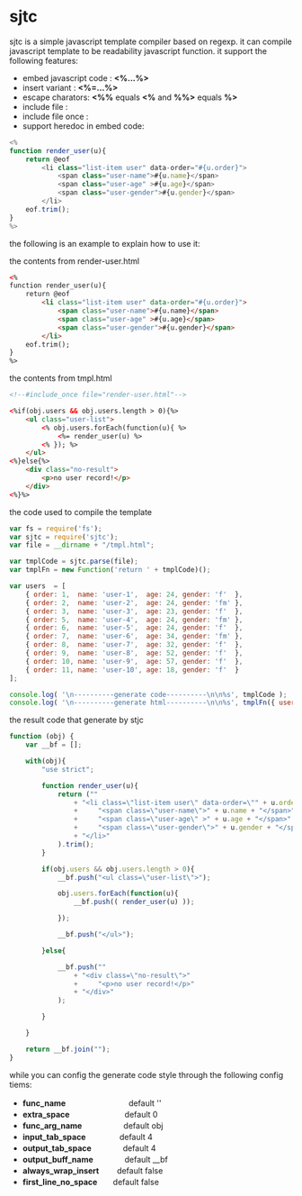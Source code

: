 # sjtc
sjtc is a simple javascript template compiler based on regexp. 
it can compile javascript template to be readability javascript 
function. it support the following features:
 
  * embed javascript code : **<%...%>**
  * insert variant  : **<%=...%>**
  * escape charators: **<%%** equals **<%** and  **%%>** equals **%>**
  * include file : **<!--#include file="file-path.html"-->**
  * include file once : **<!--#include file="file-path.html"-->**
  * support heredoc in embed code: 
```javascript
<%
function render_user(u){
    return @eof 
        <li class="list-item user" data-order="#{u.order}">
            <span class="user-name">#{u.name}</span>
            <span class="user-age" >#{u.age}</span>
            <span class="user-gender">#{u.gender}</span>
        </li>
    eof.trim();
}
%>
```

the following is an example to explain how to use it:

the contents from render-user.html
```html
<%
function render_user(u){
    return @eof 
        <li class="list-item user" data-order="#{u.order}">
            <span class="user-name">#{u.name}</span>
            <span class="user-age" >#{u.age}</span>
            <span class="user-gender">#{u.gender}</span>
        </li>
    eof.trim();
}
%>
```
the contents from tmpl.html
```html
<!--#include_once file="render-user.html"-->

<%if(obj.users && obj.users.length > 0){%>
    <ul class="user-list">
        <% obj.users.forEach(function(u){ %>
            <%= render_user(u) %>
        <% }); %>
    </ul>
<%}else{%>
    <div class="no-result">
        <p>no user record!</p>
    </div>
<%}%>
```

the code used to compile the template
```javascript
var fs = require('fs');
var sjtc = require('sjtc');
var file = __dirname + "/tmpl.html";

var tmplCode = sjtc.parse(file);
var tmplFn = new Function('return ' + tmplCode)();

var users  = [
    { order: 1,  name: 'user-1',  age: 24, gender: 'f'  },
    { order: 2,  name: 'user-2',  age: 24, gender: 'fm' },
    { order: 3,  name: 'user-3',  age: 23, gender: 'f'  },
    { order: 5,  name: 'user-4',  age: 24, gender: 'fm' },
    { order: 6,  name: 'user-5',  age: 24, gender: 'f'  },
    { order: 7,  name: 'user-6',  age: 34, gender: 'fm' },
    { order: 8,  name: 'user-7',  age: 32, gender: 'f'  },
    { order: 9,  name: 'user-8',  age: 52, gender: 'f'  },
    { order: 10, name: 'user-9',  age: 57, gender: 'f'  },
    { order: 11, name: 'user-10', age: 18, gender: 'f'  }
];

console.log( '\n----------generate code----------\n\n%s', tmplCode );
console.log( '\n----------generate html----------\n\n%s', tmplFn({ users: users }) );
```

the result code that generate by stjc 
```javascript
function (obj) {
    var __bf = [];

    with(obj){
        "use strict";

        function render_user(u){
            return (""
                + "<li class=\"list-item user\" data-order=\"" + u.order + "\">"
                +     "<span class=\"user-name\">" + u.name + "</span>"
                +     "<span class=\"user-age\" >" + u.age + "</span>"
                +     "<span class=\"user-gender\">" + u.gender + "</span>"
                + "</li>"
            ).trim();
        }

        if(obj.users && obj.users.length > 0){
            __bf.push("<ul class=\"user-list\">");

            obj.users.forEach(function(u){ 
                __bf.push(( render_user(u) ));

            }); 

            __bf.push("</ul>");

        }else{

            __bf.push(""
                + "<div class=\"no-result\">"
                +     "<p>no user record!</p>"
                + "</div>"
            );

        }

    }

    return __bf.join("");
}

````

while you can config the generate code style through the following 
config tiems:
  *  **func_name**　　　　　　　　default     ''
  *  **extra_space**　　　　　　　default     0
  *  **func_arg_name**　　　　　 default     obj
  *  **input_tab_space**　　　　 default     4 
  *  **output_tab_space**　　　　default     4
  *  **output_buff_name**　　　　default     __bf
  *  **always_wrap_insert**　　 default     false
  *  **first_line_no_space**　　default     false

 